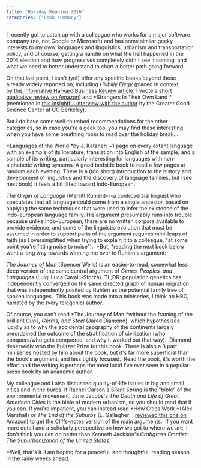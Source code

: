 ```yaml
---
title: "Holiday Reading 2016"
categories: ["Book summary"]
---
```

I recently got to catch up with a colleague who works for a major software company (no, not Google or Microsoft) and has some similar geeky interests to my own: languages and linguistics, urbanism and transportation policy, and of course, getting a handle on what the hell happened in the 2016 election and how progressives completely didn't see it coming, and what we need to better understand to chart a better path going forward.

On that last point, I can't (yet) offer any specific books beyond those already widely reported on, including *Hillbilly Elegy* (placed in context by [this informative Harvard Business Review article](https://hbr.org/2016/11/what-so-many-people-dont-get-about-the-u-s-working-class); I wrote a [short qualitative review on Amazon](https://www.amazon.com/review/R2FEWHTVO687OC/ref=cm_cr_rdp_perm)) and *Strangers In Their Own Land *(mentioned in [this insightful interview with the author](http://greatergood.berkeley.edu/article/item/why_we_need_empathy_in_the_age_of_trump) by the Greater Good Science Center at UC Berkeley).

But I do have some well-thumbed recommendations for the other categories, so in case you're a geek too, you may find these interesting when you have some breathing room to read over the holiday break...

*Languages of the World *by J. Katzner: ~1 page on every extant language with an example of its literature, translation into English of the sample, and a sample of its writing, particularly interesting for languages with non-alphabetic writing systems. A good bedside book to read a few pages at random each evening. There is a (too short) introduction to the history and development of linguistics and the discovery of language families, but (see next book) it feels a bit tilted toward Indo-European.

*The Origin of Language* (Merritt Ruhlen)---a controversial linguist who speculates that all language could come from a single ancestor, based on applying the same techniques that were used to infer the existence of the indo-european language family. His argument presumably runs into trouble because unlike Indo-European, there are no written corpora available to provide evidence, and some of the linguistic evolution that must be assumed in order to support parts of the argument requires mini-leaps of faith (as I oversimplified when trying to explain it to a colleague, "at some point you're fitting noise to noise").  *But, *reading the next book below went a long way towards winning me over to Ruhlen's argument:

*The Journey of Man* (Spencer Wells) is an easier-to-read, somewhat less deep version of the same central argument of *Genes, Peoples, and Languages* (Luigi Luca Cavalli-Sforza). TL;DR: population genetics has independently converged on the same directed graph of human migration that was independently posited by Ruhlen as the potential family tree of spoken languages.  This book was made into a miniseries, I think on HBO, narrated by the (very telegenic) author.

Of course, you can't read *The Journey of Man *without the framing of the brilliant *Guns, Germs, and Steel* (Jared Diamond), which hypothesizes lucidly as to why the accidental geography of the continents largely preordained the outcome of the stratification of civilization (who conquers/who gets conquered, and why it worked out that way).  Diamond deservedly won the Pulitzer Prize for this book. There is also a 3 part miniseries hosted by him about the book, but it's far more superficial than the book's argument, and less tightly focused.  Read the book, it's worth the effort and the writing is perhaps the most lucid I've ever seen in a popular-press book by an academic author.

My colleague and I also discussed quality-of-life issues in big and small cities and in the burbs. If Rachel Carson's *Silent Spring* is the "bible" of the environmental movement, Jane Jacobs's *The Death and Life of Great American Cities* is the bible of modern urbanism, so you should read that if you can. If you're impatient, you can instead read *How Cities Work *(Alex Marshall) or *The End of the Suburbs* (L. Gallagher; I [reviewed this one on Amazon](https://www.amazon.com/review/R18I569A6JORVQ/ref=cm_cr_rdp_perm)) to get the Cliffs-notes version of the main arguments.  If you want more detail and a scholarly perspective on how we got to where we are, I don't think you can do better than Kenneth Jackson's *Crabgrass Frontier: The Suburbanization of the United States.* 
 
*Well, that's it. I am hoping for a peaceful, and thoughtful, reading season in the rainy weeks ahead.

